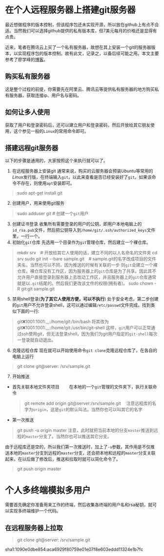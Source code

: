 # 在个人远程服务器上搭建git服务器
最近想做程序的版本控制，但该程序包还未实现开源，所以放在github上有点不合适。当然我们可以选择github提供的私有版本库，但7美元每月的价格还是显得有点贵。

近来，笔者在腾讯云上买了一个私有服务器，故想在其上安装一个git的服务器版本，以实现程序包的版本控制。故有此文，记录之，以备后续可能之用。本文主要参考了廖学峰的[博客](https://www.liaoxuefeng.com/wiki/0013739516305929606dd18361248578c67b8067c8c017b000/00137583770360579bc4b458f044ce7afed3df579123eca000)。

## 购买私有服务器
这是整个过程的前提，你需要先在阿里云、腾讯云等提供私有服务器的地方购买私有服务器，获取连接ip、用户名与密码。
## 如何让多人使用
获取了用户和登录密码后，还可以建立用户和登录密码，然后开放给其它朋友使用，这个参见一般的`Linux`的常用命令即可。
## 搭建远程git服务器
以下的步骤是通用的，大家按照这个来执行就可以了。
1. 在远程服务器上安装git
通常来说，购买的云服务器会预装*Ubuntu*等常用的*Linux*发行版，在终端输入`git`，以此来查看是否已经安装好了`git`。如果该命令不存在，则使用`apt`安装即可。
 > sudo apt-get install git
2. 创建用户，用来使用git服务
 > sudo adduser git # 创建一个`git`用户
3. 创建证书登录
收集所有需要登录的用户的公钥，即用户本地电脑上的`id_rsa.pub`文件，然后把公钥导入到`/home/git/.ssh/authorized_keys`文件里，一行一个。
4. 初始化`git`仓库
先选用一个目录作为`git`管理仓库，然后建立一个裸仓库。
 > mkdir srv　# 开放给其它人使用的话，建立不同的以人名命名的文件夹
 > cd srv
 > sudo git init --bare sample.git　# sample.git的名字改成项目的文件夹名，当然也可以不同，因为推送的时候有关联的一步
则`git`会建立一个裸仓库，裸仓库没有工作区，因为服务器上的`git`仓库是为了共享。因此其不允许用户直接登录到服务器上去改动工作区，并且服务器上的`git`仓库通常就是以`.git`结尾的。然后我们更改该文件的权限(拥有者)。
> sudo chown -R git:git sample.git
5. 禁用shell登录(**为了其它人使用方便，可以不执行**)
处于安全考虑，第二步创建的`git`用户不允许登录shell，这可以通过编辑`/etc/passwd`文件完成。找到类似下面的一行:
> git:x:1001:1001:,,,:/home/git:/bin/bash
将其改为
> git:x:1001:1001:,,,:/home/git:/usr/bin/git-shell
这样，`git`用户可以正常通过ssh使用git，但无法登录shell，因为我们为git用户指定的`git-shell`每次一登录就自动退出。
6. 克隆远程仓库
现在就可以开始使用命令`git clone`克隆远程仓库了，在各自的电脑上运行
> git clone git@server: /srv/sample.git
7. 开始推送
 + 首先关联本地文件夹项目
 　　在本地的一个`git`管理的文件夹下，执行关联命令
   > git remote add origin git@server:/srv/sample.git
   　注意远程库的名字为`origin`，这是`git`的默认叫法。当然你也可以叫其它的名字
 + 第一次推送
  > git push -u origin master
  注意，此时就把当前本地的分支`master`推送到远程的`master`分支了。当然你也可以推送其它分支。
  
  由于远程库还是空的，所以我们第一次推送时，加上了`-u`参数，其作用是不仅推送本地的`master`分支到远程的`master`分支，还会把本地和远程的`master`分支关联起来，在以后做了修改后，推送和拉取时就可以简化命令了。
  > git push origin master
 
# 个人多终端模拟多用户
需要首先确定你准备用来工作的终端，然后收集各终端的用户名和rsa秘钥，就可以实现多终端维护一个代码。
## 在远程服务器上拉取
> git clone git@server: /srv/sample.git
  
  sha1:1090e0dbe854:aca6929f80759e01e07f8e603eddd11324e1b7fc